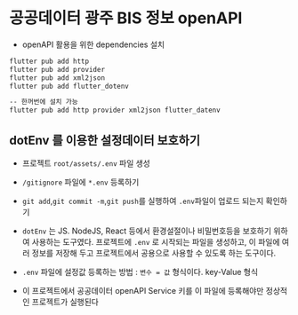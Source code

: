 # 공공데이터 광주 BIS 정보 openAPI

- openAPI 활용을 위한 dependencies 설치

```bash
flutter pub add http
flutter pub add provider
flutter pub add xml2json
flutter pub add flutter_dotenv

-- 한꺼번에 설치 가능
flutter pub add http provider xml2json flutter_datenv
```

## dotEnv 를 이용한 설정데이터 보호하기

- 프로젝트 `root/assets/.env` 파일 생성
- `/gitignore` 파일에 `*.env` 등록하기
- `git add`,`git commit -m`,`git push`를 실행하여 `.env`파일이 업로드 되는지 확인하기

- `dotEnv` 는 JS. NodeJS, React 등에서 환경설절이나 비밀번호등을 보호하기 위하여 사용하는 도구였다.
  프로젝트에 `.env` 로 시작되는 파일을 생성하고,
  이 파일에 여러 정보를 저장해 두고 프로젝트에서 공용으로 사용할 수 있도록 하는 도구이다.

- `.env` 파일에 설정값 등록하는 방법 : `변수 = 값` 형식이다. key-Value 형식
- 이 프로젝트에서 공공데이터 openAPI Service 키를 이 파일에 등록해야만 정상적인 프로젝트가 실행된다
